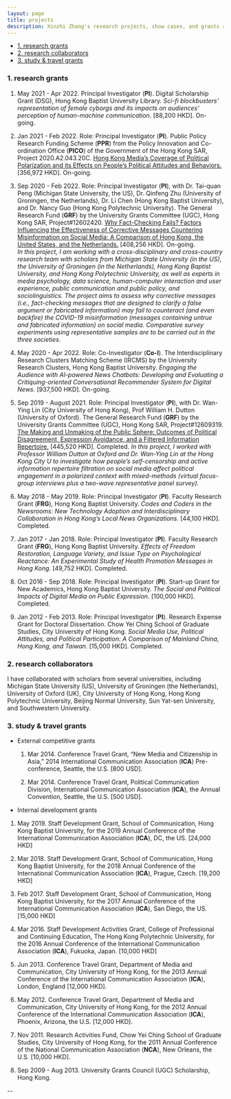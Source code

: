 ```yaml
---
layout: page
title: projects
description: Xinzhi Zhang's research projects, show cases, and grants record
---
```



<ul>
    <li><a href="#researchprojs">1. research grants</a></li>
    <li><a href="#collaboration">2. research collaborators</a></li>
    <li><a href="#othergrants">3. study & travel grants</a></li>
</ul>

### <a name="researchprojs"></a>1. research grants 

 1. May 2021 - Apr 2022. Principal Investigator (**PI**). Digital Scholarship Grant (DSG), Hong Kong Baptist University Library. *Sci-fi blockbusters' representation of female cyborgs and its impacts on audiences' perception of human-machine communication*. [88,200 HKD]. On-going. 

 2. Jan 2021 - Feb 2022. Role: Principal Investigator (**PI**). Public Policy Research Funding Scheme (**PPR**) from the Policy Innovation and Co-ordination Office (**PICO**) of the Government of the Hong Kong SAR, Project 2020.A2.043.20C. [Hong Kong Media’s Coverage of Political Polarization and its Effects on People’s Political Attitudes and Behaviors.](https://www.pico.gov.hk/en/PRFS/ppr-granted.html?period-from=2020-21-1&period-to=2020-21-4) [356,972 HKD]. On-going. 

 3. Sep 2020 - Feb 2022. Role: Principal Investigator (**PI**), with Dr. Tai-quan Peng (Michigan State University, the US), Dr. Qinfeng Zhu (University of Groningen, the Netherlands), Dr. Li Chen (Hong Kong Baptist University), and Dr. Nancy Guo (Hong Kong Polytechnic University). The General Research Fund (**GRF**) by the University Grants Committee (UGC), Hong Kong SAR, Project#12602420. [Why Fact-Checking Fails? Factors Influencing the Effectiveness of Corrective Messages Countering Misinformation on Social Media: A Comparison of Hong Kong, the United States, and the Netherlands.](https://cerg1.ugc.edu.hk/cergprod/scrrm00542.jsp?proj_id=12602420&old_proj_id=null&proj_title=&isname=Zhang&ioname=Xinzhi&institution=&subject=&pages=1&year=&theSubmit=12602420) [408,256 HKD]. On-going.  
  *In this project, I am working with a cross-disciplinary and cross-country research team with scholars from Michigan State University (in the US), the University of Groningen (in the Netherlands), Hong Kong Baptist University, and Hong Kong Polytechnic University, as well as experts in media psychology, data science, human-computer interaction and user experience, public communication and public policy, and sociolinguistics. The project aims to assess why corrective messages (i.e., fact-checking messages that are designed to clarify a false argument or fabricated information) may fail to counteract (and even backfire) the COVID-19 misinformation (messages containing untrue and fabricated information) on social media. Comparative survey experiments using representative samples are to be carried out in the three societies.* 

 3. May 2020 - Apr 2022. Role: Co-Investigator (**Co-I**). The Interdisciplinary Research Clusters Matching Scheme (IRCMS) by the University Research Clusters, Hong Kong Baptist University. *Engaging the Audience with AI-powered News Chatbots: Developing and Evaluating a Critiquing-oriented Conversational Recommender System for Digital News.* [937,500 HKD]. On-going.
  
 4. Sep 2019 - August 2021. Role: Principal Investigator (**PI**), with Dr. Wan-Ying Lin (City University of Hong Kong), Prof William H. Dutton (University of Oxford). The General Research Fund (**GRF**) by the University Grants Committee (UGC), Hong Kong SAR, Project#12609319. [The Making and Unmaking of the Public Sphere: Outcomes of Political Disagreement, Expression Avoidance, and a Filtered Information Repertoire.](https://cerg1.ugc.edu.hk/cergprod/scrrm00542.jsp?proj_id=12609319&old_proj_id=null&proj_title=&isname=Zhang&ioname=Xinzhi&institution=&subject=&pages=1&year=&theSubmit=12609319) [445,520 HKD]. Completed. 
  *In this project, I worked with Professor William Dutton at Oxford and Dr. Wan-Ying Lin at the Hong Kong City U to investigate how people’s self-censorship and active information repertoire filtration on social media affect political engagement in a polarized context with mixed-methods (virtual focus-group interviews plus a two-wave representative panel survey).* 

 5. May 2018 - May 2019. Role: Principal Investigator (**PI**). Faculty Research Grant (**FRG**), Hong Kong Baptist University. *Codes and Coders in the Newsrooms: New Technology Adoption and Interdisciplinary Collaboration in Hong Kong’s Local News Organizations.* [44,100 HKD]. Completed. 

 6. Jan 2017 - Jan 2018. Role: Principal Investigator (**PI**). Faculty Research Grant (**FRG**), Hong Kong Baptist University. *Effects of Freedom Restoration, Language Variety, and Issue Type on Psychological Reactance: An Experimental Study of Health Promotion Messages in Hong Kong.* [49,752 HKD]. Completed. 

 7. Oct 2016 - Sep 2018. Role: Principal Investigator (**PI**). Start-up Grant for New Academics, Hong Kong Baptist University. *The Social and Political Impacts of Digital Media on Public Expression.* [100,000 HKD]. Completed.

 8. Jan 2012 - Feb 2013. Role: Principal Investigator (**PI**). Research Expense Grant for Doctoral Dissertation. Chow Yei Ching School of Graduate Studies, City University of Hong Kong. *Social Media Use, Political Attitudes, and Political Participation: A Comparison of Mainland China, Hong Kong, and Taiwan.* [15,000 HKD]. Completed.  

### <a name="collaboration"></a>2. research collaborators

I have collaborated with scholars from several universities, including Michigan State University (US), University of Groningen (the Netherlands), University of Oxford (UK), City University of Hong Kong, Hong Kong Polytechnic University, Beijing Normal University, Sun Yat-sen University, and Southwestern University. 


### <a name="othergrants"></a>3. study & travel grants

- External competitive grants

  1. Mar 2014. Conference Travel Grant, “New Media and Citizenship in Asia,” 2014 International Communication Association (**ICA**) Pre-conference, Seattle, the U.S. [800 USD].

  2. Mar 2014. Conference Travel Grant, Political Communication Division, International Communication Association (**ICA**), the Annual Convention, Seattle, the U.S. [500 USD].

- Internal development grants 

 1. May 2019. Staff Development Grant, School of Communication, Hong Kong Baptist University, for the 2019 Annual Conference of the International Communication Association (**ICA**), DC, the US. [24,000 HKD]

 2. Mar 2018. Staff Development Grant, School of Communication, Hong Kong Baptist University, for the 2018 Annual Conference of the International Communication Association (**ICA**), Prague, Czech. [19,200 HKD]

 3. Feb 2017. Staff Development Grant, School of Communication, Hong Kong Baptist University, for the 2017 Annual Conference of the International Communication Association (**ICA**), San Diego, the US. [15,000 HKD]

 4. Mar 2016. Staff Development Activities Grant, College of Professional and Continuing Education, The Hong Kong Polytechnic University, for the 2016 Annual Conference of the International Communication Association (**ICA**), Fukuoka, Japan. [10,000 HKD]

 5. Jun 2013. Conference Travel Grant, Department of Media and Communication, City University of Hong Kong, for the 2013 Annual Conference of the International Communication Association (**ICA**), London, England [12,000 HKD].

 6. May 2012. Conference Travel Grant, Department of Media and Communication, City University of Hong Kong, for the 2012 Annual Conference of the International Communication Association (**ICA**), Phoenix, Arizona, the U.S. [12,000 HKD].

 7. Nov 2011. Research Activities Fund, Chow Yei Ching School of Graduate Studies, City University of Hong Kong, for the 2011 Annual Conference of the National Communication Association (**NCA**), New Orleans, the U.S. [10,000 HKD].

 8. Sep 2009 - Aug 2013. University Grants Council (UGC) Scholarship, Hong Kong.

--
